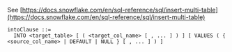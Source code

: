 See [https://docs.snowflake.com/en/sql-reference/sql/insert-multi-table](https://docs.snowflake.com/en/sql-reference/sql/insert-multi-table)
```
intoClause ::=
  INTO <target_table> [ ( <target_col_name> [ , ... ] ) ] [ VALUES ( { <source_col_name> | DEFAULT | NULL } [ , ... ] ) ]
```
